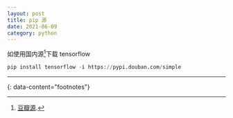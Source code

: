 ```yaml
---
layout: post
title: pip 源
date: 2021-06-09
category: python
---
```



如使用国内源[^1]下载 tensorflow  

```python
pip install tensorflow -i https://pypi.douban.com/simple
```

---
{: data-content="footnotes"}

[^1]: [豆瓣源](https://pypi.douban.com/simple).  

